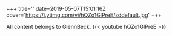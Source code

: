 +++
title=''
date=2019-05-07T15:01:16Z
cover='https://i.ytimg.com/vi/hQZo1GIPreE/sddefault.jpg'
+++

All content belongs to GlennBeck.
{{< youtube hQZo1GIPreE >}}
